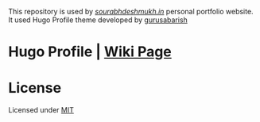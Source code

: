 This repository is used by [*sourabhdeshmukh.in*](https://sourabhdeshmukh.in) personal portfolio website. It used Hugo Profile theme developed by [gurusabarish](https://github.com/gurusabarish/)


# Hugo Profile | [Wiki Page](https://github.com/gurusabarish/hugo-profile/wiki)
# License
Licensed under [MIT](LICENSE)

